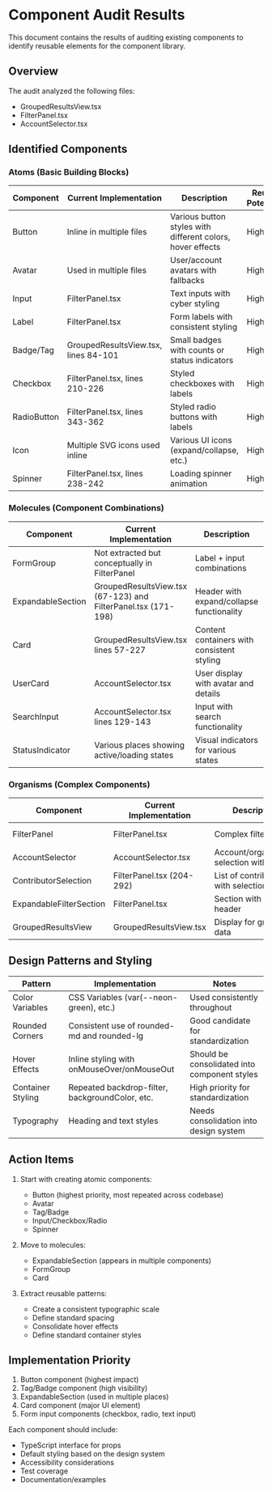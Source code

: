 # Component Audit Results

This document contains the results of auditing existing components to identify reusable elements for the component library.

## Overview

The audit analyzed the following files:
- GroupedResultsView.tsx
- FilterPanel.tsx
- AccountSelector.tsx

## Identified Components

### Atoms (Basic Building Blocks)

| Component | Current Implementation | Description | Reuse Potential |
|-----------|------------------------|-------------|-----------------|
| Button | Inline in multiple files | Various button styles with different colors, hover effects | High |
| Avatar | Used in multiple files | User/account avatars with fallbacks | High |
| Input | FilterPanel.tsx | Text inputs with cyber styling | High |
| Label | FilterPanel.tsx | Form labels with consistent styling | High |
| Badge/Tag | GroupedResultsView.tsx, lines 84-101 | Small badges with counts or status indicators | High |
| Checkbox | FilterPanel.tsx, lines 210-226 | Styled checkboxes with labels | High |
| RadioButton | FilterPanel.tsx, lines 343-362 | Styled radio buttons with labels | High |
| Icon | Multiple SVG icons used inline | Various UI icons (expand/collapse, etc.) | High |
| Spinner | FilterPanel.tsx, lines 238-242 | Loading spinner animation | High |

### Molecules (Component Combinations)

| Component | Current Implementation | Description | Reuse Potential |
|-----------|------------------------|-------------|-----------------|
| FormGroup | Not extracted but conceptually in FilterPanel | Label + input combinations | High |
| ExpandableSection | GroupedResultsView.tsx (67-123) and FilterPanel.tsx (171-198) | Header with expand/collapse functionality | High |
| Card | GroupedResultsView.tsx lines 57-227 | Content containers with consistent styling | High |
| UserCard | AccountSelector.tsx | User display with avatar and details | High |
| SearchInput | AccountSelector.tsx lines 129-143 | Input with search functionality | High |
| StatusIndicator | Various places showing active/loading states | Visual indicators for various states | Medium |

### Organisms (Complex Components)

| Component | Current Implementation | Description | Reuse Potential |
|-----------|------------------------|-------------|-----------------|
| FilterPanel | FilterPanel.tsx | Complex filtering UI | Medium (needs decomposition) |
| AccountSelector | AccountSelector.tsx | Account/organization selection with search | High |
| ContributorSelection | FilterPanel.tsx (204-292) | List of contributors with selection | High |
| ExpandableFilterSection | FilterPanel.tsx | Section with toggle header | High |
| GroupedResultsView | GroupedResultsView.tsx | Display for grouped data | Medium (needs redesign) |

## Design Patterns and Styling

| Pattern | Implementation | Notes |
|---------|----------------|-------|
| Color Variables | CSS Variables (var(--neon-green), etc.) | Used consistently throughout |
| Rounded Corners | Consistent use of rounded-md and rounded-lg | Good candidate for standardization |
| Hover Effects | Inline styling with onMouseOver/onMouseOut | Should be consolidated into component styles |
| Container Styling | Repeated backdrop-filter, backgroundColor, etc. | High priority for standardization |
| Typography | Heading and text styles | Needs consolidation into design system |

## Action Items

1. Start with creating atomic components:
   - Button (highest priority, most repeated across codebase)
   - Avatar 
   - Tag/Badge
   - Input/Checkbox/Radio
   - Spinner

2. Move to molecules:
   - ExpandableSection (appears in multiple components)
   - FormGroup
   - Card

3. Extract reusable patterns:
   - Create a consistent typographic scale
   - Define standard spacing
   - Consolidate hover effects
   - Define standard container styles

## Implementation Priority

1. Button component (highest impact)
2. Tag/Badge component (high visibility)
3. ExpandableSection (used in multiple places)
4. Card component (major UI element)
5. Form input components (checkbox, radio, text input)

Each component should include:
- TypeScript interface for props
- Default styling based on the design system
- Accessibility considerations
- Test coverage
- Documentation/examples